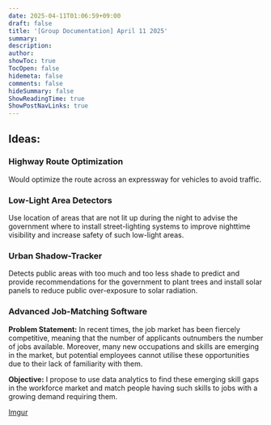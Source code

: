 ```yaml
---
date: 2025-04-11T01:06:59+09:00
draft: false
title: '[Group Documentation] April 11 2025'
summary: 
description:
author:
showToc: true
TocOpen: false
hidemeta: false
comments: false
hideSummary: false
ShowReadingTime: true
ShowPostNavLinks: true
---
```


## Ideas:   

### Highway Route Optimization
Would optimize the route across an expressway for vehicles to avoid traffic.   

### Low-Light Area Detectors    
Use location of areas that are not lit up during the night to advise the government where to install street-lighting systems to improve nighttime visibility and increase safety of such low-light areas.   

### Urban Shadow-Tracker    
Detects public areas with too much and too less shade to predict and provide recommendations for the government to plant trees and install solar panels to reduce public over-exposure to solar radiation.

### Advanced Job-Matching Software
 **Problem Statement:** In recent times, the job market has been fiercely competitive, meaning that the number of applicants outnumbers the number of jobs available. Moreover, many new occupations and skills are emerging in the market, but potential employees cannot utilise these opportunities due to their lack of familiarity with them.   

 **Objective:** I propose to use data analytics to find these emerging skill gaps in the workforce market and match people having such skills to jobs with a growing demand requiring them.


[Imgur](https://i.imgur.com/hJmijGF.jpg)



